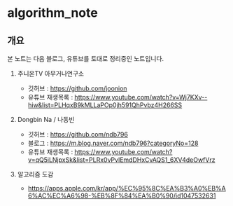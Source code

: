 # algorithm_note

## 개요

본 노트는 다음 블로그, 유튜브를 토대로 정리중인 노트입니다.

1. 주니온TV 아무거나연구소 
    * 깃허브 : https://github.com/joonion
    * 유튜브 재생목록 : https://www.youtube.com/watch?v=Wj7KXv--hiw&list=PLHqxB9kMLLaPOp0jh591QhPvbz4H266SS

2. Dongbin Na / 나동빈 
    * 깃허브 : https://github.com/ndb796
    * 블로그 : https://m.blog.naver.com/ndb796?categoryNo=128
    * 유튜브 재생목록 : https://www.youtube.com/watch?v=qQ5iLNjpxSk&list=PLRx0vPvlEmdDHxCvAQS1_6XV4deOwfVrz

3. 알고리즘 도감
    * https://apps.apple.com/kr/app/%EC%95%8C%EA%B3%A0%EB%A6%AC%EC%A6%98-%EB%8F%84%EA%B0%90/id1047532631

